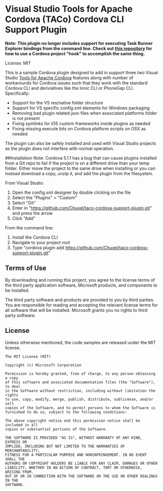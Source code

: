 Visual Studio Tools for Apache Cordova (TACo) Cordova CLI Support Plugin
===============
**Note: This plugin no longer includes support for executing Task Runner Explorer bindings from the command line. Check out [this repository](https://github.com/Chuxel/taco-tricks/tree/master/hook-task-runner-binding) for how to use a Cordova project "hook" to accomplish the same thing.**

License: MIT

This is a sample Cordova plugin designed to add in support three two Visual Studio [Tools for Apache Cordova](http://aka.ms/cordova) features along with number of workarounds for Cordova issues such that they work with the standard Cordova CLI and deriviatives like the Ionic CLI or PhoneGap CLI. Specifically:

- Support for the VS res/native folder structure 
- Support for VS specific config.xml elements for Windows packaging
- Removing bad plugin related json files when associated platforms folder is not present
- Fixing symlinks for iOS custom frameworks inside plugins as needed
- Fixing missing execute bits on Cordova platform scripts on OSX as needed

The plugin can also be safely installed and used with Visual Studio projects as the plugin does not interfere with normal operation.

##Installation
Note: Cordova 5.1.1 has a bug that can cause plugins installed from a Git repo to fail if the project is on a different drive than your temp folder. Either move the project to the same drive when installing or you can instead download a copy, unzip it, and add the plugin from the filesystem.

From Visual Studio:

1. Open the config.xml designer by double clicking on the file
2. Select the "Plugins" > "Custom"
3. Select "Git"
3. Enter in "https://github.com/Chuxel/taco-cordova-support-plugin.git" and press the arrow
4. Click "Add"


From the command line:

1. Install the Cordova CLI
2. Navigate to your project root
3. Type "cordova plugin add https://github.com/Chuxel/taco-cordova-support-plugin.git"

## Terms of Use
By downloading and running this project, you agree to the license terms of the third party application software, Microsoft products, and components to be installed. 

The third party software and products are provided to you by third parties. You are responsible for reading and accepting the relevant license terms for all software that will be installed. Microsoft grants you no rights to third party software.

## License
Unless otherwise mentioned, the code samples are released under the MIT license.

```
The MIT License (MIT)

Copyright (c) Microsoft Corporation

Permission is hereby granted, free of charge, to any person obtaining a copy
of this software and associated documentation files (the "Software"), to deal
in the Software without restriction, including without limitation the rights
to use, copy, modify, merge, publish, distribute, sublicense, and/or sell
copies of the Software, and to permit persons to whom the Software is
furnished to do so, subject to the following conditions:

The above copyright notice and this permission notice shall be included in all
copies or substantial portions of the Software.

THE SOFTWARE IS PROVIDED "AS IS", WITHOUT WARRANTY OF ANY KIND, EXPRESS OR
IMPLIED, INCLUDING BUT NOT LIMITED TO THE WARRANTIES OF MERCHANTABILITY,
FITNESS FOR A PARTICULAR PURPOSE AND NONINFRINGEMENT. IN NO EVENT SHALL THE
AUTHORS OR COPYRIGHT HOLDERS BE LIABLE FOR ANY CLAIM, DAMAGES OR OTHER
LIABILITY, WHETHER IN AN ACTION OF CONTRACT, TORT OR OTHERWISE, ARISING FROM,
OUT OF OR IN CONNECTION WITH THE SOFTWARE OR THE USE OR OTHER DEALINGS IN THE
SOFTWARE.
```

